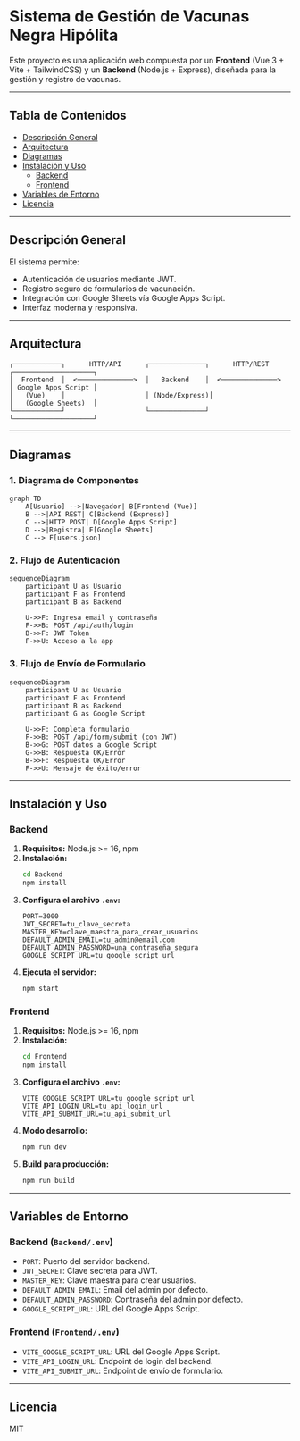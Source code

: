 # Sistema de Gestión de Vacunas Negra Hipólita

Este proyecto es una aplicación web compuesta por un **Frontend** (Vue 3 + Vite + TailwindCSS) y un **Backend** (Node.js + Express), diseñada para la gestión y registro de vacunas.

---

## Tabla de Contenidos

- [Descripción General](#descripción-general)
- [Arquitectura](#arquitectura)
- [Diagramas](#diagramas)
- [Instalación y Uso](#instalación-y-uso)
  - [Backend](#backend)
  - [Frontend](#frontend)
- [Variables de Entorno](#variables-de-entorno)
- [Licencia](#licencia)

---

## Descripción General

El sistema permite:
- Autenticación de usuarios mediante JWT.
- Registro seguro de formularios de vacunación.
- Integración con Google Sheets vía Google Apps Script.
- Interfaz moderna y responsiva.

---

## Arquitectura

```
┌────────────┐      HTTP/API      ┌──────────────┐      HTTP/REST      ┌────────────────────┐
│  Frontend  │  <──────────────>  │   Backend    │  <──────────────>   │ Google Apps Script │
│   (Vue)    │                    │ (Node/Express)│                   │   (Google Sheets)  │
└────────────┘                    └──────────────┘                     └────────────────────┘
```

---

## Diagramas

### 1. Diagrama de Componentes

```mermaid
graph TD
    A[Usuario] -->|Navegador| B[Frontend (Vue)]
    B -->|API REST| C[Backend (Express)]
    C -->|HTTP POST| D[Google Apps Script]
    D -->|Registra| E[Google Sheets]
    C --> F[users.json]
```

### 2. Flujo de Autenticación

```mermaid
sequenceDiagram
    participant U as Usuario
    participant F as Frontend
    participant B as Backend

    U->>F: Ingresa email y contraseña
    F->>B: POST /api/auth/login
    B->>F: JWT Token
    F->>U: Acceso a la app
```

### 3. Flujo de Envío de Formulario

```mermaid
sequenceDiagram
    participant U as Usuario
    participant F as Frontend
    participant B as Backend
    participant G as Google Script

    U->>F: Completa formulario
    F->>B: POST /api/form/submit (con JWT)
    B->>G: POST datos a Google Script
    G->>B: Respuesta OK/Error
    B->>F: Respuesta OK/Error
    F->>U: Mensaje de éxito/error
```

---

## Instalación y Uso

### Backend

1. **Requisitos:** Node.js >= 16, npm
2. **Instalación:**
    ```sh
    cd Backend
    npm install
    ```
3. **Configura el archivo `.env`:**
    ```
    PORT=3000
    JWT_SECRET=tu_clave_secreta
    MASTER_KEY=clave_maestra_para_crear_usuarios
    DEFAULT_ADMIN_EMAIL=tu_admin@email.com
    DEFAULT_ADMIN_PASSWORD=una_contraseña_segura
    GOOGLE_SCRIPT_URL=tu_google_script_url
    ```
4. **Ejecuta el servidor:**
    ```sh
    npm start
    ```

### Frontend

1. **Requisitos:** Node.js >= 16, npm
2. **Instalación:**
    ```sh
    cd Frontend
    npm install
    ```
3. **Configura el archivo `.env`:**
    ```
    VITE_GOOGLE_SCRIPT_URL=tu_google_script_url
    VITE_API_LOGIN_URL=tu_api_login_url
    VITE_API_SUBMIT_URL=tu_api_submit_url
    ```
4. **Modo desarrollo:**
    ```sh
    npm run dev
    ```
5. **Build para producción:**
    ```sh
    npm run build
    ```

---

## Variables de Entorno

### Backend (`Backend/.env`)
- `PORT`: Puerto del servidor backend.
- `JWT_SECRET`: Clave secreta para JWT.
- `MASTER_KEY`: Clave maestra para crear usuarios.
- `DEFAULT_ADMIN_EMAIL`: Email del admin por defecto.
- `DEFAULT_ADMIN_PASSWORD`: Contraseña del admin por defecto.
- `GOOGLE_SCRIPT_URL`: URL del Google Apps Script.

### Frontend (`Frontend/.env`)
- `VITE_GOOGLE_SCRIPT_URL`: URL del Google Apps Script.
- `VITE_API_LOGIN_URL`: Endpoint de login del backend.
- `VITE_API_SUBMIT_URL`: Endpoint de envío de formulario.

---

## Licencia

MIT